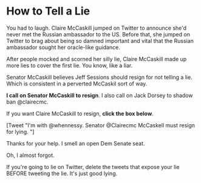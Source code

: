 # How to Tell a Lie

You had to laugh. Claire McCaskill jumped on Twitter to announce she'd never met the Russian ambassador to the US. Before that, she jumped on Twitter to brag about being so damned important and vital that the Russian ambassador sought her oracle-like guidance.

After people mocked and scorned her silly lie, Claire McCaskill made up more lies to cover the first lie. You know, like a liar.

Senator McCaskill believes Jeff Sessions should resign for not telling a lie. Which is consistent in a perverted McCaskil sort of way.

**I call on Senator McCaskill to resign**. I also call on Jack Dorsey to shadow ban @clairecmc.

If you want Claire McCaskill to resign, **click the box below**.

[Tweet "I'm with @whennessy. Senator @Clairecmc McCaskell must resign for lying. "]

Thanks for your help. I smell an open Dem Senate seat.

Oh, I almost forgot.

If you're going to lie on Twitter, delete the tweets that expose your lie BEFORE tweeting the lie. It's just good lying.